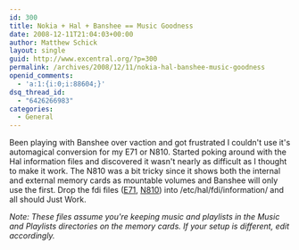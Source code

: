 ```yaml
---
id: 300
title: Nokia + Hal + Banshee == Music Goodness
date: 2008-12-11T21:04:03+00:00
author: Matthew Schick
layout: single
guid: http://www.excentral.org/?p=300
permalink: /archives/2008/12/11/nokia-hal-banshee-music-goodness
openid_comments:
  - 'a:1:{i:0;i:88604;}'
dsq_thread_id:
  - "6426266983"
categories:
  - General
---
```

Been playing with Banshee over vaction and got frustrated I couldn't use it's automagical conversion for my E71 or N810.  Started poking around with the Hal information files and discovered it wasn't nearly as difficult as I thought to make it work.  The N810 was a bit tricky since it shows both the internal and external memory cards as mountable volumes and Banshee will only use the first.  Drop the fdi files (<a href="/confs/10-E71-extras.fdi">E71</a>, <a href="/confs/10-N810-extras.fdi">N810</a>) into /etc/hal/fdi/information/ and all should Just Work.  

<em>Note: These files assume you're keeping music and playlists in the Music and Playlists directories on the memory cards.  If your setup is different, edit accordingly.</em>
